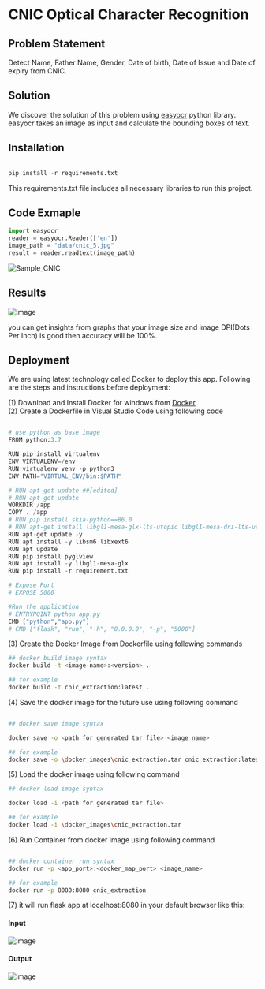 # CNIC Optical Character Recognition

## Problem Statement

Detect Name, Father Name, Gender, Date of birth, Date of Issue and Date of expiry
from CNIC.

## Solution
We discover the solution of this problem using [easyocr](https://www.jaided.ai/easyocr/documentation) python library. easyocr takes an image as input and calculate the bounding boxes of text.

## Installation

```python

pip install -r requirements.txt

```
This requirements.txt file includes all necessary libraries to run this project.
## Code Exmaple

```python
import easyocr
reader = easyocr.Reader(['en'])
image_path = "data/cnic_5.jpg"
result = reader.readtext(image_path)
```
![Sample_CNIC](https://user-images.githubusercontent.com/30461028/98521241-00926e00-2295-11eb-8a95-b7f5b2bf2ae2.PNG)

## Results

![image](https://user-images.githubusercontent.com/30461028/98523050-42bcaf00-2297-11eb-9c5f-f3e84d9dc4d6.png)

you can get insights from graphs that your image size and image DPI(Dots Per Inch) is good then accuracy will be 100%.

## Deployment
We are using latest technology called Docker to deploy this app. Following are the steps and instructions before deployment:

(1) Download and Install Docker for windows from [Docker](https://docs.docker.com/docker-for-windows/) \
(2) Create a Dockerfile in Visual Studio Code using following code 
```python

# use python as base image
FROM python:3.7

RUN pip install virtualenv 
ENV VIRTUALENV=/env
RUN virtualenv venv -p python3
ENV PATH="VIRTUAL_ENV/bin:$PATH"

# RUN apt-get update ##[edited]
# RUN apt-get update
WORKDIR /app
COPY . /app
# RUN pip install skia-python==86.0
# RUN apt-get install libgl1-mesa-glx-lts-utopic libgl1-mesa-dri-lts-utopic
RUN apt-get update -y 
RUN apt install -y libsm6 libxext6
RUN apt update
RUN pip install pyglview
RUN apt install -y libgl1-mesa-glx
RUN pip install -r requirement.txt

# Expose Port
# EXPOSE 5000

#Run the application
# ENTRYPOINT python app.py
CMD ["python","app.py"]
# CMD ["flask", "run", "-h", "0.0.0.0", "-p", "5000"]
```
(3) Create the Docker Image from Dockerfile using following commands

```bash
## docker build image syntax
docker build -t <image-name>:<version> .

## for example
docker build -t cnic_extraction:latest .

``` 
(4) Save the docker image for the future use using following command

```bash

## docker save image syntax

docker save -o <path for generated tar file> <image name>

## for example
docker save -o \docker_images\cnic_extraction.tar cnic_extraction:latest

``` 
(5) Load the docker image using following command

```bash
## docker load image syntax

docker load -i <path for generated tar file>

## for example
docker load -i \docker_images\cnic_extraction.tar

``` 

(6) Run Container from docker image using following command


```bash

## docker container run syntax
docker run -p <app_port>:<docker_map_port> <image_name>

## for example
docker run -p 8080:8080 cnic_extraction

```
(7) it will run flask app at localhost:8080 in your default browser like this:

#### Input 
![image](https://user-images.githubusercontent.com/30461028/98629432-a946d900-233a-11eb-99e4-8c9173ce6177.png)

#### Output
![image](https://user-images.githubusercontent.com/30461028/98629507-d5faf080-233a-11eb-91aa-07e2acefbeb4.png)


